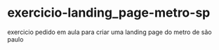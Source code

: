 # exercicio-landing_page-metro-sp
exercicio pedido em aula para criar uma landing page do metro de são paulo
